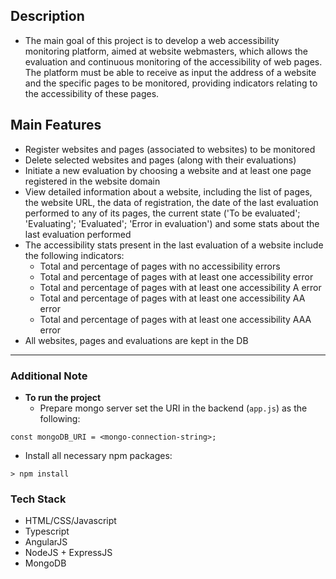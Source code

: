 ## Description
- The main goal of this project is to develop a web accessibility monitoring platform, aimed at website webmasters, which allows the evaluation and continuous monitoring of the accessibility of web pages. The platform must be able to receive as input the address of a website and the specific pages to be monitored, providing indicators relating to the accessibility of these pages.

## Main Features
- Register websites and pages (associated to websites) to be monitored
- Delete selected websites and pages (along with their evaluations)
- Initiate a new evaluation by choosing a website and at least one page registered in the website domain
- View detailed information about a website, including the list of pages, the website URL, the data of registration, the date of the last evaluation performed to any of its pages, the current state ('To be evaluated'; 'Evaluating'; 'Evaluated'; 'Error in evaluation') and some stats about the last evaluation performed
- The accessibility stats present in the last evaluation of a website include the following indicators:
  - Total and percentage of pages with no accessibility errors
  - Total and percentage of pages with at least one accessibility error
  - Total and percentage of pages with at least one accessibility A error
  - Total and percentage of pages with at least one accessibility AA error
  - Total and percentage of pages with at least one accessibility AAA error
- All websites, pages and evaluations are kept in the DB
---
### Additional Note
- **To run the project**
  - Prepare mongo server set the URI in the backend (`app.js`) as the following:
```
const mongoDB_URI = <mongo-connection-string>;
```
- Install all necessary npm packages:
```
> npm install
```
### Tech Stack
- HTML/CSS/Javascript
- Typescript
- AngularJS
- NodeJS + ExpressJS
- MongoDB
